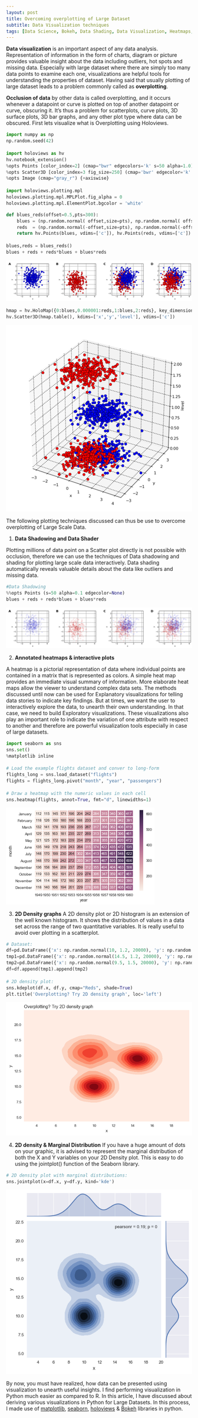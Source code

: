```yaml
---
layout: post
title: Overcoming overplotting of Large Dataset
subtitle: Data Visualization techniques
tags: [Data Science, Bokeh, Data Shading, Data Visualization, Heatmaps, Holoviews, InteractiveMaps, Python]
---
```


**Data visualization** is an important aspect of any data analysis. Representation of information in the form of charts, diagram or picture provides valuable insight about the data including outliers, hot spots and missing data. Especially with large dataset where there are simply too many data points to examine each one, visualizations are helpful tools for understanding the properties of dataset. Having said that usually plotting of large dataset leads to a problem commonly called as **overplotting**.

**Occlusion of data** by other data is called overplotting, and it occurs whenever a datapoint or curve is plotted on top of another datapoint or curve, obscuring it. It’s thus a problem for scatterplots, curve plots, 3D surface plots, 3D bar graphs, and any other plot type where data can be obscured. First lets visualize what is Overplotting using Holoviews.

```python
import numpy as np
np.random.seed(42)

import holoviews as hv
hv.notebook_extension()
%opts Points [color_index=2] (cmap="bwr" edgecolors='k' s=50 alpha=1.0)
%opts Scatter3D [color_index=3 fig_size=250] (cmap='bwr' edgecolor='k' s=50 alpha=1.0)
%opts Image (cmap="gray_r") {+axiswise}

import holoviews.plotting.mpl
holoviews.plotting.mpl.MPLPlot.fig_alpha = 0
holoviews.plotting.mpl.ElementPlot.bgcolor = 'white'
```
```python
def blues_reds(offset=0.5,pts=300):
    blues = (np.random.normal( offset,size=pts), np.random.normal( offset,size=pts), -1*np.ones((pts)))
    reds  = (np.random.normal(-offset,size=pts), np.random.normal(-offset,size=pts),  1*np.ones((pts)))
    return hv.Points(blues, vdims=['c']), hv.Points(reds, vdims=['c'])

blues,reds = blues_reds()
blues + reds + reds*blues + blues*reds
```
![png](/img/Overplotting1.png)

```python
hmap = hv.HoloMap({0:blues,0.000001:reds,1:blues,2:reds}, key_dimensions=['level'])
hv.Scatter3D(hmap.table(), kdims=['x','y','level'], vdims=['c'])
```
![png](/img/Overplotting2.png)

The following plotting techniques discussed can thus be use to overcome overplotting of Large Scale Data.

1. **Data Shadowing and Data Shader**

Plotting millions of data point on a Scatter plot directly is not possible with occlusion, therefore we can use the techniques of Data shadowing and shading for plotting large scale data interactively. Data shading automatically reveals valuable details about the data like outliers and missing data.

```python
#Data Shadowing
%%opts Points (s=50 alpha=0.1 edgecolor=None)
blues + reds + reds*blues + blues*reds
```
![png](/img/Overplotting3.png)

2. **Annotated heatmaps & interactive plots**

A heatmap is a pictorial representation of data where individual points are contained in a matrix that is represented as colors. A simple heat map provides an immediate visual summary of information. More elaborate heat maps allow the viewer to understand complex data sets. The methods discussed until now can be used for Explanatory visualizations for telling data stories to indicate key findings. But at times, we want the user to interactively explore the data, to unearth their own understanding. In that case, we need to build Exploratory visualizations. These visualizations also play an important role to indicate the variation of one attribute with respect to another and therefore are powerful visualization tools especially in case of large datasets.

```python
import seaborn as sns
sns.set()
%matplotlib inline

# Load the example flights dataset and conver to long-form
flights_long = sns.load_dataset("flights")
flights = flights_long.pivot("month", "year", "passengers")

# Draw a heatmap with the numeric values in each cell
sns.heatmap(flights, annot=True, fmt="d", linewidths=1)
```
![png](/img/Overplotting4.png)

3. **2D Density graphs**
A 2D density plot  or  2D histogram is an extension of the well known histogram. It shows the distribution of values in a data set across the range of two quantitative variables. It is really useful to avoid over plotting in a scatterplot.

```python
# Dataset:
df=pd.DataFrame({'x': np.random.normal(10, 1.2, 20000), 'y': np.random.normal(10, 1.2, 20000), 'group': np.repeat('A',20000) })
tmp1=pd.DataFrame({'x': np.random.normal(14.5, 1.2, 20000), 'y': np.random.normal(14.5, 1.2, 20000), 'group': np.repeat('B',20000) })
tmp2=pd.DataFrame({'x': np.random.normal(9.5, 1.5, 20000), 'y': np.random.normal(15.5, 1.5, 20000), 'group': np.repeat('C',20000) })
df=df.append(tmp1).append(tmp2)

# 2D density plot:
sns.kdeplot(df.x, df.y, cmap="Reds", shade=True)
plt.title('Overplotting? Try 2D density graph', loc='left')
```

![png](/img/Overplotting5.png)

4. **2D density & Marginal Distribution**
If you have a huge amount of dots on your graphic, it is advised to represent the marginal distribution of both the X and Y variables on your 2D Density plot. This is easy to do using the jointplot() function of the Seaborn library.

```python
# 2D density plot with marginal distributions:
sns.jointplot(x=df.x, y=df.y, kind='kde')
```
![png](/img/Overplotting6.png)

By now, you must have realized, how data can be presented using visualization to unearth useful insights. I find performing visualization in Python much easier as compared to R. In this article, I have discussed about deriving various visualizations in Python for Large Datasets. In this process, I made use of [matplotlib](https://matplotlib.org/), [seaborn](https://seaborn.pydata.org/), [holoviews](http://holoviews.org/) & [Bokeh](http://holoviews.org/) libraries in python.
